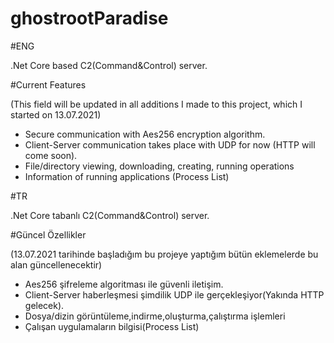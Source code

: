 # ghostrootParadise

#ENG

.Net Core based C2(Command&Control) server.

#Current Features

(This field will be updated in all additions I made to this project, which I started on 13.07.2021)

- Secure communication with Aes256 encryption algorithm.
- Client-Server communication takes place with UDP for now (HTTP will come soon).
- File/directory viewing, downloading, creating, running operations
- Information of running applications (Process List)

#TR

.Net Core tabanlı C2(Command&Control) server.

#Güncel Özellikler

(13.07.2021 tarihinde başladığım bu projeye yaptığım bütün eklemelerde bu alan güncellenecektir)

- Aes256 şifreleme algoritması ile güvenli iletişim.
- Client-Server haberleşmesi şimdilik UDP ile gerçekleşiyor(Yakında HTTP gelecek).
- Dosya/dizin görüntüleme,indirme,oluşturma,çalıştırma işlemleri
- Çalışan uygulamaların bilgisi(Process List)

